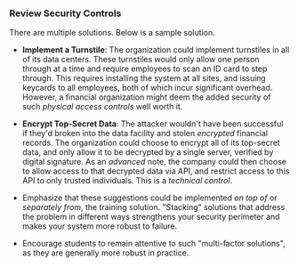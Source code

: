 ### Review Security Controls

There are multiple solutions. Below is a sample solution.

  - **Implement a Turnstile**: The organization could implement turnstiles in all of its data centers. These turnstiles would only allow one person through at a time and require employees to scan an ID card to step through. This requires installing the system at all sites, and issuing keycards to all employees, both of which incur significant overhead. However, a financial organization might deem the added security of such _physical access controls_ well worth it.
  
  - **Encrypt Top-Secret Data**: The attacker wouldn't have been successful if they'd broken into the data facility and stolen _encrypted_ financial records. The organization could choose to encrypt all of its top-secret data, and only allow it to be decrypted by a single server, verified by digital signature. As an _advanced_ note, the company could then choose to allow access to that decrypted data via API, and restrict access to this API to only trusted individuals. This is a _technical control_.

- Emphasize that these suggestions could be implemented _on top of_ or _separately from_, the training solution. "Stacking" solutions that address the problem in different ways strengthens your security perimeter and makes your system more robust to failure.

- Encourage students to remain attentive to such "multi-factor solutions", as they are generally more robust in practice.
